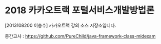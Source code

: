 # 2018 카카오트랙 포털서비스개발방법론
[2013108200 이승수] 카카오트랙 강의 소스 저장소입니다.

중간고사 : https://github.com/PureChild/java-framework-class-midexam
